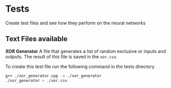 # Tests

Create test files and see how they perform on the neural networks
## Text Files available
**XOR Generator** 
A file that generates a list of random exclusive or inputs and outputs. 
The result of this file is saved in the `xor.csv`. 

To create this test file run the following command in the tests directory
```bash
g++ ./xor_generator.cpp -o ./xor_generator
./xor_generator > ./xor.csv
```